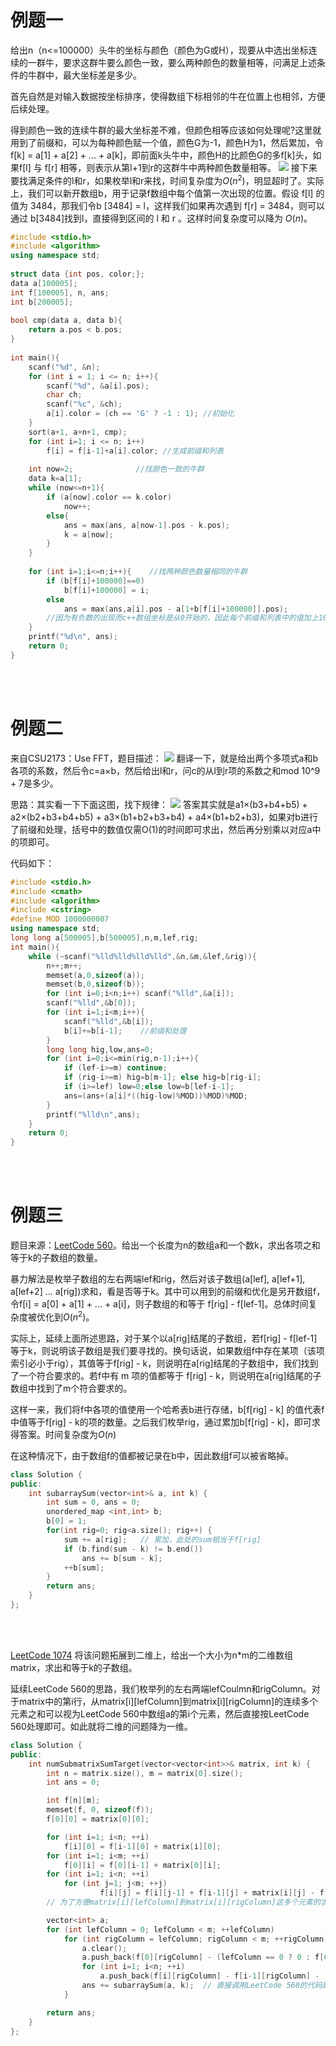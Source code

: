 # 例题一
给出n（n<=100000）头牛的坐标与颜色（颜色为G或H），现要从中选出坐标连续的一群牛，要求这群牛要么颜色一致，要么两种颜色的数量相等，问满足上述条件的牛群中，最大坐标差是多少。

首先自然是对输入数据按坐标排序，使得数组下标相邻的牛在位置上也相邻，方便后续处理。

得到颜色一致的连续牛群的最大坐标差不难，但颜色相等应该如何处理呢?这里就用到了前缀和，可以为每种颜色赋一个值，颜色G为-1，颜色H为1，然后累加，令f[k] = a[1] + a[2] + ... + a[k]，即前面k头牛中，颜色H的比颜色G的多f[k]头，如果f[l] 与 f[r] 相等，则表示从第l+1到r的这群牛中两种颜色数量相等。
![](前缀和算法优化合集_1.png)
接下来要找满足条件的l和r，如果枚举l和r来找，时间复杂度为$O(n^2)$，明显超时了。实际上，我们可以新开数组b，用于记录f数组中每个值第一次出现的位置。假设 f[l] 的值为 3484，那我们令b [3484] = l，这样我们如果再次遇到 f[r] = 3484，则可以通过 b[3484]找到l，直接得到区间的 l 和 r 。这样时间复杂度可以降为 $O(n)$。
```cpp
#include <stdio.h>
#include <algorithm>
using namespace std;
 
struct data {int pos, color;};
data a[100005];
int f[100005], n, ans;
int b[200005];
 
bool cmp(data a, data b){
    return a.pos < b.pos;
}
 
int main(){
    scanf("%d", &n);
    for (int i = 1; i <= n; i++){
        scanf("%d", &a[i].pos);
        char ch;
        scanf("%c", &ch);
        a[i].color = (ch == 'G' ? -1 : 1); //初始化
    }
    sort(a+1, a+n+1, cmp);
    for (int i=1; i <= n; i++) 
        f[i] = f[i-1]+a[i].color; //生成前缀和列表
 
    int now=2;              //找颜色一致的牛群
    data k=a[1];
    while (now<=n+1){
        if (a[now].color == k.color) 
            now++; 
        else{
            ans = max(ans, a[now-1].pos - k.pos);
            k = a[now];         
        }
    }
 
    for (int i=1;i<=n;i++){    //找两种颜色数量相同的牛群
        if (b[f[i]+100000]==0) 
            b[f[i]+100000] = i; 
        else
            ans = max(ans,a[i].pos - a[1+b[f[i]+100000]].pos);
        //因为有负数的出现而c++数组坐标是从0开始的，因此每个前缀和列表中的值加上100000
    }
    printf("%d\n", ans);
    return 0;
}
```
<br/><br/>

# 例题二
来自CSU2173：Use FFT，题目描述：
![](前缀和算法优化合集_2.png)
翻译一下，就是给出两个多项式a和b各项的系数，然后令c=a×b，然后给出l和r，问c的从l到r项的系数之和mod 10^9 + 7是多少。

思路：其实看一下下面这图，找下规律：
![](前缀和算法优化合集_3.png)
答案其实就是a1×(b3+b4+b5) + a2×(b2+b3+b4+b5) + a3×(b1+b2+b3+b4) + a4×(b1+b2+b3)，如果对b进行了前缀和处理，括号中的数值仅需O(1)的时间即可求出，然后再分别乘以对应a中的项即可。

代码如下：
```cpp
#include <stdio.h>
#include <cmath>
#include <algorithm>
#include <cstring>
#define MOD 1000000007
using namespace std;
long long a[500005],b[500005],n,m,lef,rig;
int main(){
    while (~scanf("%lld%lld%lld%lld",&n,&m,&lef,&rig)){
        n++;m++;
        memset(a,0,sizeof(a));
        memset(b,0,sizeof(b));
        for (int i=0;i<n;i++) scanf("%lld",&a[i]);
        scanf("%lld",&b[0]);
        for (int i=1;i<m;i++){
            scanf("%lld",&b[i]);
            b[i]+=b[i-1];    //前缀和处理
        }    
        long long hig,low,ans=0;
        for (int i=0;i<=min(rig,n-1);i++){
            if (lef-i>=m) continue;
            if (rig-i>=m) hig=b[m-1]; else hig=b[rig-i];
            if (i>=lef) low=0;else low=b[lef-i-1];
            ans=(ans+(a[i]*((hig-low)%MOD))%MOD)%MOD;
        }
        printf("%lld\n",ans);
    }
    return 0;
}
```

<br/><br/>

# 例题三

题目来源：[LeetCode 560](https://leetcode.com/problems/subarray-sum-equals-k/)。给出一个长度为n的数组a和一个数k，求出各项之和等于k的子数组的数量。

暴力解法是枚举子数组的左右两端lef和rig，然后对该子数组(a[lef], a[lef+1], a[lef+2] ... a[rig])求和，看是否等于k。其中可以用到的前缀和优化是另开数组f，令f[i] = a[0] + a[1] + ... + a[i]，则子数组的和等于 f[rig] - f[lef-1]。总体时间复杂度被优化到$O(n^2)$。

实际上，延续上面所述思路，对于某个以a[rig]结尾的子数组，若f[rig] - f[lef-1]等于k，则说明该子数组是我们要寻找的。换句话说，如果数组f中存在某项（该项索引必小于rig），其值等于f[rig] - k，则说明在a[rig]结尾的子数组中，我们找到了一个符合要求的。若f中有 m 项的值都等于 f[rig] - k，则说明在a[rig]结尾的子数组中找到了m个符合要求的。

这样一来，我们将f中各项的值使用一个哈希表b进行存储，b[f[rig] - k] 的值代表f中值等于f[rig] - k的项的数量。之后我们枚举rig，通过累加b[f[rig] - k]，即可求得答案。时间复杂度为$O(n)$

在这种情况下，由于数组f的值都被记录在b中，因此数组f可以被省略掉。

```cpp
class Solution {
public:
    int subarraySum(vector<int>& a, int k) {
        int sum = 0, ans = 0;
        unordered_map <int,int> b;
        b[0] = 1; 
        for(int rig=0; rig<a.size(); rig++) {
            sum += a[rig];   // 累加，此处的sum相当于f[rig]
            if (b.find(sum - k) != b.end())
                ans += b[sum - k]; 
            ++b[sum];
        }
        return ans;
    }
};
```

<br/><br/>

[LeetCode 1074](https://leetcode.com/problems/number-of-submatrices-that-sum-to-target/) 将该问题拓展到二维上，给出一个大小为n*m的二维数组matrix，求出和等于k的子数组。

延续LeetCode 560的思路，我们枚举列的左右两端lefCoulmn和rigColumn。对于matrix中的第i行，从matrix[i][lefColumn]到matrix[i][rigColumn]的连续多个元素之和可以视为LeetCode 560中数组a的第i个元素，然后直接按LeetCode 560处理即可。如此就将二维的问题降为一维。

```cpp
class Solution {
public:
    int numSubmatrixSumTarget(vector<vector<int>>& matrix, int k) {
        int n = matrix.size(), m = matrix[0].size();
        int ans = 0;

        int f[n][m];
        memset(f, 0, sizeof(f));
        f[0][0] = matrix[0][0];   

        for (int i=1; i<n; ++i)
            f[i][0] = f[i-1][0] + matrix[i][0];
        for (int i=1; i<m; ++i)
            f[0][i] = f[0][i-1] + matrix[0][i];
        for (int i=1; i<n; ++i)
            for (int j=1; j<m; ++j) 
                    f[i][j] = f[i][j-1] + f[i-1][j] + matrix[i][j] - f[i-1][j-1];
        // 为了方便matrix[i][lefColumn]到matrix[i][rigColumn]这多个元素的求和，这里使用数组f进行前缀和处理，f[i][j]等于从matrix[0][0]到matrix[i][j]的二维数组的各项之和

        vector<int> a;
        for (int lefColumn = 0; lefColumn < m; ++lefColumn) 
            for (int rigColumn = lefColumn; rigColumn < m; ++rigColumn) {
                a.clear();
                a.push_back(f[0][rigColumn] - (lefColumn == 0 ? 0 : f[0][lefColumn-1]));
                for (int i=1; i<n; ++i) 
                    a.push_back(f[i][rigColumn] - f[i-1][rigColumn] - (lefColumn == 0 ? 0 : f[i][lefColumn-1]) + (lefColumn == 0 ? 0 : f[i-1][lefColumn-1])); 
                ans += subarraySum(a, k);  // 直接调用LeetCode 560的代码即可
            }

        return ans;
    }
};
```